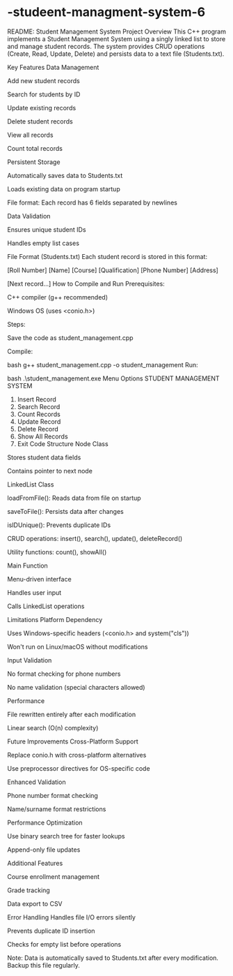 # -studeent-managment-system-6
README: Student Management System
Project Overview
This C++ program implements a Student Management System using a singly linked list to store and manage student records. The system provides CRUD operations (Create, Read, Update, Delete) and persists data to a text file (Students.txt).

Key Features
Data Management

Add new student records

Search for students by ID

Update existing records

Delete student records

View all records

Count total records

Persistent Storage

Automatically saves data to Students.txt

Loads existing data on program startup

File format: Each record has 6 fields separated by newlines

Data Validation

Ensures unique student IDs

Handles empty list cases

File Format (Students.txt)
Each student record is stored in this format:

[Roll Number]
[Name]
[Course]
[Qualification]
[Phone Number]
[Address]

[Next record...]
How to Compile and Run
Prerequisites:

C++ compiler (g++ recommended)

Windows OS (uses <conio.h>)

Steps:

Save the code as student_management.cpp

Compile:

bash
g++ student_management.cpp -o student_management
Run:

bash
.\student_management.exe
Menu Options
STUDENT MANAGEMENT SYSTEM
1. Insert Record
2. Search Record
3. Count Records
4. Update Record
5. Delete Record
6. Show All Records
7. Exit
Code Structure
Node Class

Stores student data fields

Contains pointer to next node

LinkedList Class

loadFromFile(): Reads data from file on startup

saveToFile(): Persists data after changes

isIDUnique(): Prevents duplicate IDs

CRUD operations: insert(), search(), update(), deleteRecord()

Utility functions: count(), showAll()

Main Function

Menu-driven interface

Handles user input

Calls LinkedList operations

Limitations
Platform Dependency

Uses Windows-specific headers (<conio.h> and system("cls"))

Won't run on Linux/macOS without modifications

Input Validation

No format checking for phone numbers

No name validation (special characters allowed)

Performance

File rewritten entirely after each modification

Linear search (O(n) complexity)

Future Improvements
Cross-Platform Support

Replace conio.h with cross-platform alternatives

Use preprocessor directives for OS-specific code

Enhanced Validation

Phone number format checking

Name/surname format restrictions

Performance Optimization

Use binary search tree for faster lookups

Append-only file updates

Additional Features

Course enrollment management

Grade tracking

Data export to CSV

Error Handling
Handles file I/O errors silently

Prevents duplicate ID insertion

Checks for empty list before operations

Note: Data is automatically saved to Students.txt after every modification. Backup this file regularly.

